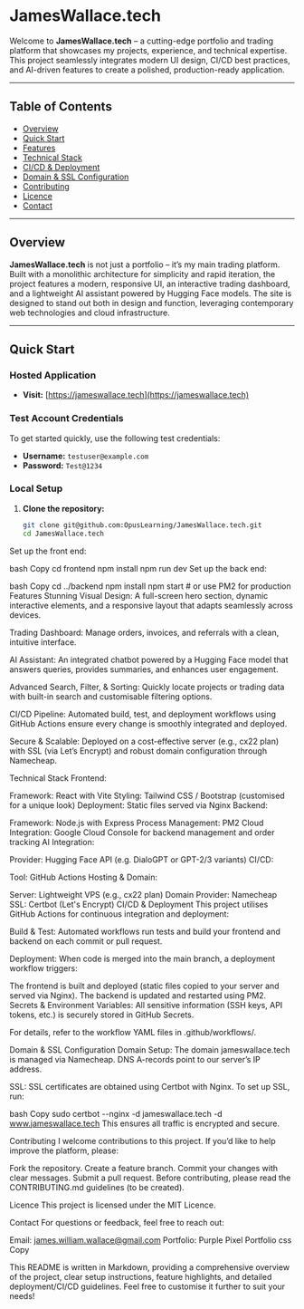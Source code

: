 # JamesWallace.tech

Welcome to **JamesWallace.tech** – a cutting-edge portfolio and trading platform that showcases my projects, experience, and technical expertise. This project seamlessly integrates modern UI design, CI/CD best practices, and AI-driven features to create a polished, production-ready application.

---

## Table of Contents

- [Overview](#overview)
- [Quick Start](#quick-start)
- [Features](#features)
- [Technical Stack](#technical-stack)
- [CI/CD & Deployment](#cicd--deployment)
- [Domain & SSL Configuration](#domain--ssl-configuration)
- [Contributing](#contributing)
- [Licence](#licence)
- [Contact](#contact)

---

## Overview

**JamesWallace.tech** is not just a portfolio – it’s my main trading platform. Built with a monolithic architecture for simplicity and rapid iteration, the project features a modern, responsive UI, an interactive trading dashboard, and a lightweight AI assistant powered by Hugging Face models. The site is designed to stand out both in design and function, leveraging contemporary web technologies and cloud infrastructure.

---

## Quick Start

### Hosted Application

- **Visit:** [https://jameswallace.tech](https://jameswallace.tech)

### Test Account Credentials

To get started quickly, use the following test credentials:
- **Username:** `testuser@example.com`
- **Password:** `Test@1234`

### Local Setup

1. **Clone the repository:**

   ```bash
   git clone git@github.com:OpusLearning/JamesWallace.tech.git
   cd JamesWallace.tech
Set up the front end:

bash
Copy
cd frontend
npm install
npm run dev
Set up the back end:

bash
Copy
cd ../backend
npm install
npm start  # or use PM2 for production
Features
Stunning Visual Design:
A full-screen hero section, dynamic interactive elements, and a responsive layout that adapts seamlessly across devices.

Trading Dashboard:
Manage orders, invoices, and referrals with a clean, intuitive interface.

AI Assistant:
An integrated chatbot powered by a Hugging Face model that answers queries, provides summaries, and enhances user engagement.

Advanced Search, Filter, & Sorting:
Quickly locate projects or trading data with built-in search and customisable filtering options.

CI/CD Pipeline:
Automated build, test, and deployment workflows using GitHub Actions ensure every change is smoothly integrated and deployed.

Secure & Scalable:
Deployed on a cost-effective server (e.g., cx22 plan) with SSL (via Let’s Encrypt) and robust domain configuration through Namecheap.

Technical Stack
Frontend:

Framework: React with Vite
Styling: Tailwind CSS / Bootstrap (customised for a unique look)
Deployment: Static files served via Nginx
Backend:

Framework: Node.js with Express
Process Management: PM2
Cloud Integration: Google Cloud Console for backend management and order tracking
AI Integration:

Provider: Hugging Face API (e.g. DialoGPT or GPT-2/3 variants)
CI/CD:

Tool: GitHub Actions
Hosting & Domain:

Server: Lightweight VPS (e.g., cx22 plan)
Domain Provider: Namecheap
SSL: Certbot (Let's Encrypt)
CI/CD & Deployment
This project utilises GitHub Actions for continuous integration and deployment:

Build & Test:
Automated workflows run tests and build your frontend and backend on each commit or pull request.

Deployment:
When code is merged into the main branch, a deployment workflow triggers:

The frontend is built and deployed (static files copied to your server and served via Nginx).
The backend is updated and restarted using PM2.
Secrets & Environment Variables:
All sensitive information (SSH keys, API tokens, etc.) is securely stored in GitHub Secrets.

For details, refer to the workflow YAML files in .github/workflows/.

Domain & SSL Configuration
Domain Setup:
The domain jameswallace.tech is managed via Namecheap. DNS A-records point to our server’s IP address.

SSL:
SSL certificates are obtained using Certbot with Nginx. To set up SSL, run:

bash
Copy
sudo certbot --nginx -d jameswallace.tech -d www.jameswallace.tech
This ensures all traffic is encrypted and secure.

Contributing
I welcome contributions to this project. If you’d like to help improve the platform, please:

Fork the repository.
Create a feature branch.
Commit your changes with clear messages.
Submit a pull request.
Before contributing, please read the CONTRIBUTING.md guidelines (to be created).

Licence
This project is licensed under the MIT Licence.

Contact
For questions or feedback, feel free to reach out:

Email: james.william.wallace@gmail.com
Portfolio: Purple Pixel Portfolio
css
Copy

This README is written in Markdown, providing a comprehensive overview of the project, clear setup instructions, feature highlights, and detailed deployment/CI/CD guidelines. Feel free to customise it further to suit your needs!
